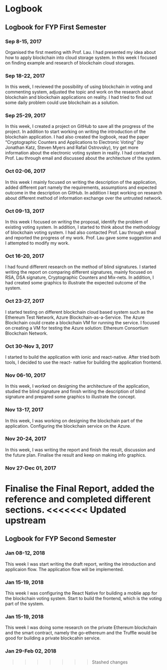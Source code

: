 # Logbook

## Logbook for FYP First Semester

### Sep 8-15, 2017
Organised the first meeting with Prof. Lau. I had presented my idea about how to apply blockchain into cloud storage system. In this week I focused on finding example and research of blockchain cloud storages.

### Sep 18-22, 2017
In this week, I reviewed the possibility of using blockchain in voting and commenting system, adjusted the topic and work on the research about blockchain and blockchain applications on reality. I had tried to find out some daily problem could use blockchain as a solution.

### Sep 25-29, 2017
In this week, I created a project on GitHub to save all the progress of the project. In addition to start working on writing the introduction of the blockchain application. I had also created the logbook, read the paper “Cryptographic Counters and Applications to Electronic Voting” (by Jonathan Katz, Steven Myers and Rafail Ostrovsky), try get more information about the electronic voting system in reality. I had contacted Prof. Lau through email and discussed about the architecture of the system.

### Oct 02-06, 2017
In this week I mainly focused on writing the description of the application, added different part namely the requirements, assumptions and expected outcome in the description on GitHub. In addition I kept working on research about different method of information exchange over the untrusted network.

### Oct 09-13, 2017
In this week I focused on writing the proposal, identify the problem of existing voting system. In addition, I started to think about the methodology of blockchain voting system. I had also contacted Prof. Lau through email and reported the progress of my work. Prof. Lau gave some suggestion and I attempted to modify my work.

### Oct 16-20, 2017
I had found different research on the method of blind signatures. I started writing the report on comparing different signatures, mainly focused on RSA, DSA signature, Cryptographic Counters and Mix-nets. In addition, I had created some graphics to illustrate the expected outcome of the system.

### Oct 23-27, 2017
I started testing on different blockchain cloud based system such as the Ethereum Test Network, Azure Blockchain-as-a-Service. The Azure Blockchain could create a blockchain VM for running the service. I focused on creating a VM for testing the Azure solution: Ethereum Consortium Blockchain Network.

### Oct 30-Nov 3, 2017
I started to build the application with ionic and react-native. After tried both tools, I decided to use the react- native for building the application frontend.

### Nov 06-10, 2017
In this week, I worked on designing the architecture of the application, studied the blind signature and finish writing the description of blind signature and prepared some graphics to illustrate the concept.

### Nov 13-17, 2017
In this week, I was working on designing the blockchain part of the application. Configuring the blockchain service on the Azure.

### Nov 20-24, 2017
In this week, I was writing the report and finish the result, discussion and the future plan. Finalise the result and keep on making info graphics.

### Nov 27-Dec 01, 2017
Finalise the Final Report, added the reference and completed different sections.
<<<<<<< Updated upstream
=======




## Logbook for FYP Second Semester

### Jan 08-12, 2018
This week I was start writing the draft report, writing the introduction and applicaion flow. The application flow will be implemented.

### Jan 15-19, 2018
This week I was configuring the React Native for building a moblie app for the blockchain voting system. Start to build the frontend, which is the voting part of the system.

### Jan 15-19, 2018
This week I was doing some research on the private Ethereum blockchain and the smart contract, namely the go-ethereum and the Truffle would be good for building a private blockcahin service.

### Jan 29-Feb 02, 2018
>>>>>>> Stashed changes
